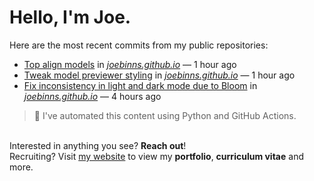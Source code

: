# Hello, I'm Joe.
Here are the most recent commits from my public repositories:<br>
<!--activity_section_start-->
- [Top align models](https://github.com/joebinns/joebinns.github.io/commit/03ee68cd3f221f2442dc5a2f58300f3c647f571d) in [*joebinns.github.io*](https://github.com/joebinns/joebinns.github.io) — 1 hour ago
- [Tweak model previewer styling](https://github.com/joebinns/joebinns.github.io/commit/3194620de0fc704cfc97fa1c258c9b8cbd504176) in [*joebinns.github.io*](https://github.com/joebinns/joebinns.github.io) — 1 hour ago
- [Fix inconsistency in light and dark mode due to Bloom](https://github.com/joebinns/joebinns.github.io/commit/3f271f504b1e2e6fb52094badd08b763075db633) in [*joebinns.github.io*](https://github.com/joebinns/joebinns.github.io) — 4 hours ago
<!--activity_section_end-->
> 🚀 I've automated this content using Python  and GitHub Actions.

<br>Interested in anything you see? **Reach out**!<br>
Recruiting? Visit [my website](https://joebinns.com/) to view my **portfolio**, **curriculum vitae** and more.

